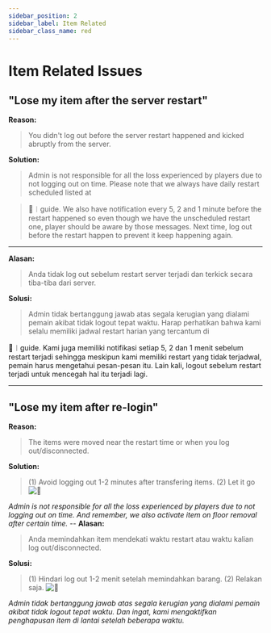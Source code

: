 ```yaml
---
sidebar_position: 2
sidebar_label: Item Related
sidebar_class_name: red
---
```


# Item Related Issues

## **"Lose my item after the server restart"**

**Reason:**

> You didn't log out before the server restart happened and kicked abruptly from the server.

**Solution:**

> Admin is not responsible for all the loss experienced by players due to not logging out on time. Please note that we always have daily restart scheduled listed at

> ⁠📖︱guide. We also have notification every 5, 2 and 1 minute before the restart happened so even though we have the unscheduled restart one, player should be aware by those messages. Next time, log out before the restart happen to prevent it keep happening again.

---
**Alasan:**

> Anda tidak log out sebelum restart server terjadi dan terkick secara tiba-tiba dari server.

**Solusi:**

> Admin tidak bertanggung jawab atas segala kerugian yang dialami pemain akibat tidak logout tepat waktu. Harap perhatikan bahwa kami selalu memiliki jadwal restart harian yang tercantum di

⁠📖︱guide. Kami juga memiliki notifikasi setiap 5, 2 dan 1 menit sebelum restart terjadi sehingga meskipun kami memiliki restart yang tidak terjadwal, pemain harus mengetahui pesan-pesan itu. Lain kali, logout sebelum restart terjadi untuk mencegah hal itu terjadi lagi.

---

## **"Lose my item after re-login"**

**Reason:**

> The items were moved near the restart time or when you log out/disconnected.

**Solution:**

> (1) Avoid logging out 1-2 minutes after transfering items. (2) Let it go ![🎵](https://discord.com/assets/658d047ef378c3147a9d8d3a01fef268.svg)

_Admin is not responsible for all the loss experienced by players due to not logging out on time. And remember, we also activate item on floor removal after certain time._ -- **Alasan:**

> Anda memindahkan item mendekati waktu restart atau waktu kalian log out/disconnected.

**Solusi:**

> (1) Hindari log out 1-2 menit setelah memindahkan barang. (2) Relakan saja. ![🎵](https://discord.com/assets/658d047ef378c3147a9d8d3a01fef268.svg)

_Admin tidak bertanggung jawab atas segala kerugian yang dialami pemain akibat tidak logout tepat waktu. Dan ingat, kami mengaktifkan penghapusan item di lantai setelah beberapa waktu._

